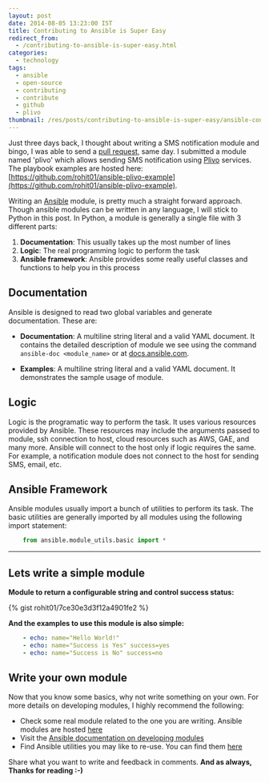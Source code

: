 ```yaml
---
layout: post
date: 2014-08-05 13:23:00 IST
title: Contributing to Ansible is Super Easy
redirect_from:
  - /contributing-to-ansible-is-super-easy.html
categories:
  - technology
tags:
  - ansible
  - open-source
  - contributing
  - contribute
  - github
  - plivo
thumbnail: /res/posts/contributing-to-ansible-is-super-easy/ansible-contribution.gif
---
```


Just three days back, I thought about writing a SMS notification module and bingo, I was able to send a [pull request](https://github.com/ansible/ansible/pull/8408), same day. I submitted a module named 'plivo' which allows sending SMS notification using [Plivo](https://www.plivo.com) services. The playbook examples are hosted here: [https://github.com/rohit01/ansible-plivo-example](https://github.com/rohit01/ansible-plivo-example).

Writing an [Ansible](http://ansible.com) module, is pretty much a straight forward approach. Though ansible modules can be written in any language, I will stick to Python in this post. In Python, a module is generally a single file with 3 different parts:

1. **Documentation**: This usually takes up the most number of lines
2. **Logic**: The real programming logic to perform the task
3. **Ansible framework**: Ansible provides some really useful classes and functions to help you in this process

## Documentation

Ansible is designed to read two global variables and generate documentation. These are:

* **Documentation**: A multiline string literal and a valid YAML document. It contains the detailed description of module we see using the command `ansible-doc <module_name>` or at [docs.ansible.com](http://docs.ansible.com).

* **Examples**: A multiline string literal and a valid YAML document. It demonstrates the sample usage of module.

## Logic

Logic is the programatic way to perform the task. It uses various resources provided by Ansible. These resources may include the arguments passed to module, ssh connection to host, cloud resources such as AWS, GAE, and many more. Ansible will connect to the host only if logic requires the same. For example, a notification module does not connect to the host for sending SMS, email, etc.

## Ansible Framework

Ansible modules usually import a bunch of utilities to perform its task. The basic utilities are generally imported by all modules using the following import statement:

```python
    from ansible.module_utils.basic import *
```

---

## Lets write a simple module

**Module to return a configurable string and control success status:**

{% gist rohit01/7ce30e3d3f12a4901fe2 %}

**And the examples to use this module is also simple:**

```YAML
    - echo: name="Hello World!"
    - echo: name="Success is Yes" success=yes
    - echo: name="Success is No" success=no
```

## Write your own module

Now that you know some basics, why not write something on your own. For more details on developing modules, I highly recommend the following:

* Check some real module related to the one you are writing. Ansible modules are hosted [here](https://github.com/ansible/ansible/tree/devel/library)
* Visit the [Ansible documentation on developing modules](http://docs.ansible.com/developing_modules.html)
* Find Ansible utilities you may like to re-use. You can find them [here](https://github.com/ansible/ansible/tree/devel/lib/ansible/module_utils)

Share what you want to write and feedback in comments. **And as always, Thanks for reading :-)**
